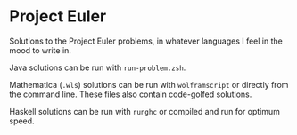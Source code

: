 # Project Euler

Solutions to the Project Euler problems, in whatever languages I feel in the mood to write in.

Java solutions can be run with `run-problem.zsh`.

Mathematica (`.wls`) solutions can be run with `wolframscript` or directly from the command line.
These files also contain code-golfed solutions.

Haskell solutions can be run with `runghc` or compiled and run for optimum speed.
